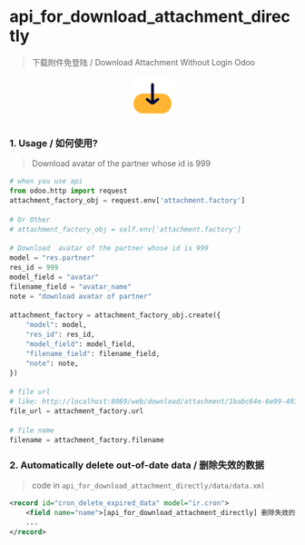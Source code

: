 # api_for_download_attachment_directly

> 下载附件免登陆 / Download Attachment Without Login Odoo

<div align=center>
  <img src="static/description/icon.png" width="80"/>
</div>

### 1. Usage / 如何使用?

> Download  avatar of the partner whose id is 999 

```python
# when you use api
from odoo.http import request
attachment_factory_obj = request.env['attachment.factory']

# Or Other
# attachment_factory_obj = self.env['attachment.factory']

# Download  avatar of the partner whose id is 999 
model = "res.partner"
res_id = 999
model_field = "avatar"
filename_field = "avatar_name"
note = "download avatar of partner"

attachment_factory = attachment_factory_obj.create({
    "model": model,
    "res_id": res_id,
    "model_field": model_field,
    "filename_field": filename_field,
    "note": note,
})

# file url
# like: http://localhost:8069/web/download/attachment/1babc64e-6e99-4934-bc84-28263a0fdd88
file_url = attachment_factory.url

# file name
filename = attachment_factory.filename
```

### 2. Automatically delete out-of-date data / 删除失效的数据

> code in `api_for_download_attachment_directly/data/data.xml`

```xml
<record id="cron_delete_expired_data" model="ir.cron">
    <field name="name">[api_for_download_attachment_directly] 删除失效的数据</field>
    ...
</record>
```